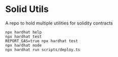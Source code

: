 # Solid Utils
A repo to hold multiple utilities for solidity contracts

```shell
npx hardhat help
npx hardhat test
REPORT_GAS=true npx hardhat test
npx hardhat node
npx hardhat run scripts/deploy.ts
```

